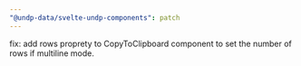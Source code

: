 ```yaml
---
"@undp-data/svelte-undp-components": patch
---
```


fix: add rows proprety to CopyToClipboard component to set the number of rows if multiline mode.
